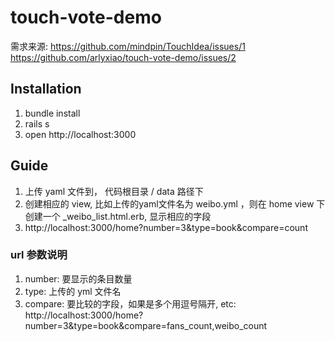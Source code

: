 # touch-vote-demo

需求来源: 
https://github.com/mindpin/TouchIdea/issues/1
https://github.com/arlyxiao/touch-vote-demo/issues/2





## Installation

1. bundle install
2. rails s
3. open http://localhost:3000


## Guide
1. 上传 yaml 文件到， 代码根目录 / data 路径下
2. 创建相应的 view, 比如上传的yaml文件名为 weibo.yml ，则在 home view 下创建一个 _weibo_list.html.erb, 显示相应的字段
3. http://localhost:3000/home?number=3&type=book&compare=count

### url 参数说明
1. number: 要显示的条目数量
2. type: 上传的 yml 文件名
3. compare: 要比较的字段，如果是多个用逗号隔开, etc: http://localhost:3000/home?number=3&type=book&compare=fans_count,weibo_count